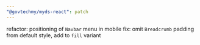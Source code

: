 ```yaml
---
"@govtechmy/myds-react": patch
---
```


refactor: positioning of `Navbar` menu in mobile
fix: omit `Breadcrumb` padding from default style, add to `fill` variant